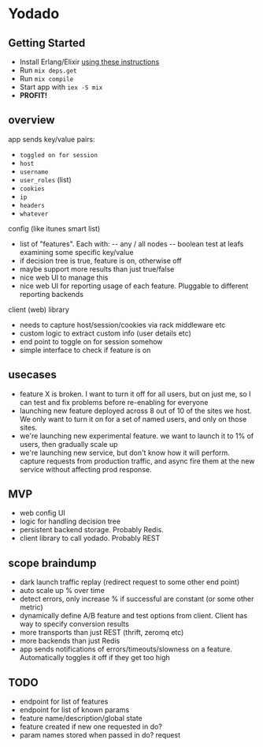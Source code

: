 # Yodado

## Getting Started

- Install Erlang/Elixir [using these
instructions](http://elixir-lang.org/getting_started/1.html)
- Run `mix deps.get`
- Run `mix compile`
- Start app with `iex -S mix`
- **PROFIT!**

## overview
app sends key/value pairs:
- `toggled on for session`
- `host`
- `username`
- `user_roles` (list)
- `cookies`
- `ip`
- `headers`
- `whatever`

config (like itunes smart list)
- list of "features". Each with:
-- any / all nodes
-- boolean test at leafs examining some specific key/value
- if decision tree is true, feature is on, otherwise off
- maybe support more results than just true/false
- nice web UI to manage this
- nice web UI for reporting usage of each feature. Pluggable to different
  reporting backends

client (web) library
- needs to capture host/session/cookies via rack middleware etc
- custom logic to extract custom info (user details etc)
- end point to toggle on for session somehow
- simple interface to check if feature is on

## usecases
- feature X is broken. I want to turn it off for all users, but on just me, so I
  can test and fix problems before re-enabling for everyone
- launching new feature deployed across 8 out of 10 of the sites we host. We
  only want to turn it on for a set of named users, and only on those sites.
- we're launching new experimental feature. we want to launch it to 1% of users,
  then gradually scale up
- we're launching new service, but don't know how it will perform. capture
  requests from production traffic, and async fire them at the new service
without affecting prod response.

## MVP
- web config UI
- logic for handling decision tree
- persistent backend storage. Probably Redis.
- client library to call yodado. Probably REST

## scope braindump
- dark launch traffic replay (redirect request to some other end point)
- auto scale up % over time
- detect errors, only increase % if successful are constant (or some other
  metric)
- dynamically define A/B feature and test options from client. Client has way to
  specify conversion results
- more transports than just REST (thrift, zeromq etc)
- more backends than just Redis
- app sends notifications of errors/timeouts/slowness on a feature. Automatically toggles it off
  if they get too high

## TODO
- endpoint for list of features
- endpoint for list of known params
- feature name/description/global state
- feature created if new one requested in do?
- param names stored when passed in do? request
